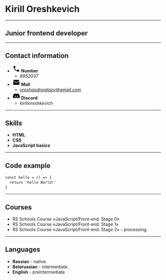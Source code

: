 # Kirill Oreshkevich

---

## Junior frontend developer

---

## Contact information

- ![phone](./pic/phone24.png) **Number**
  - _8952037_
- ![mail](./pic/email24.png) **Mail**
  - *oreshaodnoglazy@gmail.com*
- ![discord](./pic/discord24.png) **Discord**
  - _kirilloreshkevich_

---

## Skills

- **HTML**
- **CSS**
- **JavaScript basics**

---

## Code example

```
const hello = () => {
  return 'hello World!'
}
```

---

## Courses

- RS Schools Course «JavaScript/Front-end. Stage 0»
- RS Schools Course «JavaScript/Front-end. Stage 1»
- RS Schools Course «JavaScript/Front-end. Stage 2» - processing.

---

## Languages

- **Rassian** - native.
- **Belorussian** - intermediate.
- **English** - preintermediate.
